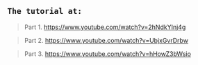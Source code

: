 ## `The tutorial at:`
> Part 1. https://www.youtube.com/watch?v=2hNdkYInj4g

> Part 2. https://www.youtube.com/watch?v=UbjxGvrDrbw

> Part 3. https://www.youtube.com/watch?v=hHowZ3bWsio